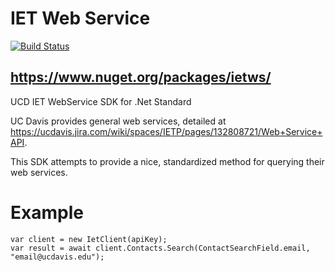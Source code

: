 # IET Web Service

[![Build Status](https://dev.azure.com/ucdavis/IETWS/_apis/build/status/ucdavis.ietws?branchName=master)](https://dev.azure.com/ucdavis/IETWS/_build/latest?definitionId=20&branchName=master)

## https://www.nuget.org/packages/ietws/

UCD IET WebService SDK for .Net Standard

UC Davis provides general web services, detailed at https://ucdavis.jira.com/wiki/spaces/IETP/pages/132808721/Web+Service+API.

This SDK attempts to provide a nice, standardized method for querying their web services.

# Example
```
var client = new IetClient(apiKey);
var result = await client.Contacts.Search(ContactSearchField.email, "email@ucdavis.edu");
```
